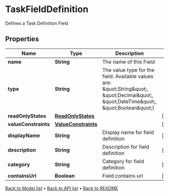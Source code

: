 

# TaskFieldDefinition

Defines a Task Definition Field

## Properties

| Name | Type | Description | Notes |
|------------ | ------------- | ------------- | -------------|
|**name** | **String** | The name of this Field |  |
|**type** | **String** | The value type for the field. Available values are: \&quot;String\&quot;, \&quot;Decimal\&quot;, \&quot;DateTime\&quot;, \&quot;Boolean\&quot;) |  |
|**readOnlyStates** | [**ReadOnlyStates**](ReadOnlyStates.md) |  |  [optional] |
|**valueConstraints** | [**ValueConstraints**](ValueConstraints.md) |  |  [optional] |
|**displayName** | **String** | Display name for field definition |  [optional] |
|**description** | **String** | Description for field definition |  [optional] |
|**category** | **String** | Category for field definition |  [optional] |
|**containsUrl** | **Boolean** | Field contains url |  [optional] |



[Back to Model list](../README.md#documentation-for-models) &#8226; [Back to API list](../README.md#documentation-for-api-endpoints) &#8226; [Back to README](../README.md)


